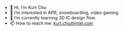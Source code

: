 - 👋 Hi, I’m Kurt Chu
- 👀 I’m interested in APR, snowboarding, video gaming
- 🌱 I’m currently learning 3D IC design flow
- 📫 How to reach me: kurt.chu@intel.com

<!---
kurtchu/kurtchu is a ✨ special ✨ repository because its `README.md` (this file) appears on your GitHub profile.
You can click the Preview link to take a look at your changes.
--->
